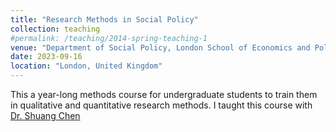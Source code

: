 ```yaml
---
title: "Research Methods in Social Policy"
collection: teaching
#permalink: /teaching/2014-spring-teaching-1
venue: "Department of Social Policy, London School of Economics and Political Science (LSE)"
date: 2023-09-16
location: "London, United Kingdom"
---
```


This a year-long methods course for undergraduate students to train them in qualitative and quantitative research methods. I taught this course with [Dr. Shuang Chen](https://www.lse.ac.uk/social-policy/people/academic-staff/dr-shuang-chen)
